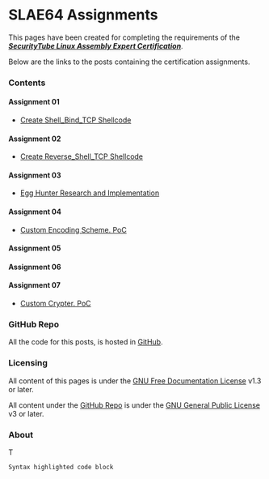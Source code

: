 # SLAE64 Assignments

This pages have been created for completing the requirements of the [**_SecurityTube Linux Assembly Expert Certification_**](http://www.securitytube-training.com/online-courses/x8664-assembly-and-shellcoding-on-linux/).

Below are the links to the posts containing the certification assignments.


### Contents

#### Assignment 01 
 - [Create Shell_Bind_TCP Shellcode](Assignment01)

#### Assignment 02
 - [Create Reverse_Shell_TCP Shellcode](Assignment02)
 
#### Assignment 03
 - [Egg Hunter Research and Implementation](Assignment03)

#### Assignment 04
 - [Custom Encoding Scheme. PoC](Assignment04)

#### Assignment 05

#### Assignment 06

#### Assignment 07
 - [Custom Crypter. PoC](Assignment07)

### GitHub Repo

All the code for this posts, is hosted in [GitHub](https://github.com/galminyana/SLAE64/).

### Licensing

All content of this pages is under the [GNU Free Documentation License](https://www.gnu.org/licenses/fdl-1.3.html) v1.3 or later.

All content under the [GitHub Repo](https://github.com/galminyana/SLAE64/) is under the [GNU General Public License](https://www.gnu.org/licenses/gpl-3.0.html) v3 or later.

### About

T
```markdown
Syntax highlighted code block

